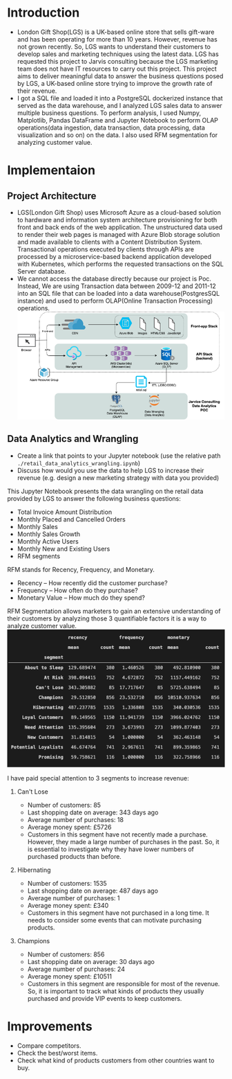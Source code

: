 # Introduction
- London Gift Shop(LGS) is a UK-based online store that sells gift-ware and has been operating for more than 10 years. However, revenue has not grown recently. So, LGS wants to understand their customers to develop sales and marketing techniques using the latest data. LGS has requested this project to Jarvis consulting because the LGS marketing team does not have IT resources to carry out this project. This project aims to deliver meaningful data to answer the business questions posed by LGS, a UK-based online store trying to improve the growth rate of their revenue.
- I got a SQL file and loaded it into a PostgreSQL dockerized instance that served as the data warehouse, and I analyzed LGS sales data to answer multiple business questions. To perform analysis, I used Numpy, Matplotlib, Pandas DataFrame and Jupyter Notebook to perform OLAP operations(data ingestion, data transaction, data processing, data visualization and so on) on the data. I also used RFM segmentation for analyzing customer value.

# Implementaion
## Project Architecture
- LGS(London Gift Shop) uses Microsoft Azure as a cloud-based solution to hardware and information system architecture provisioning for both front and back ends of the web application. The unstructured data used to render their web pages is managed with Azure Blob storage solution and made available to clients with a Content Distribution System. Transactional operations executed by clients through APIs are processed by a microservice-based backend application developed with Kubernetes, which performs the requested transactions on the SQL Server database.
- We cannot access the database directly because our project is Poc. Instead, We are using Transaction data between 2009-12 and 2011-12 into an SQL file that can be loaded into a data warehouse(PostgresSQL instance) and used to perform OLAP(Online Transaction Processing) operations.
![image description](assets/cloud_archiecture.png)

## Data Analytics and Wrangling
- Create a link that points to your Jupyter notebook (use the relative path `./retail_data_analytics_wrangling.ipynb`)
- Discuss how would you use the data to help LGS to increase their revenue (e.g. design a new marketing strategy with data you provided)

This Jupyter Notebook presents the data wrangling on the retail data provided by LGS to answer the following business questions:
- Total Invoice Amount Distribution
- Monthly Placed and Cancelled Orders
- Monthly Sales
- Monthly Sales Growth
- Monthly Active Users
- Monthly New and Existing Users
- RFM segments

RFM stands for Recency, Frequency, and Monetary.
- Recency – How recently did the customer purchase?
- Frequency – How often do they purchase?
- Monetary Value – How much do they spend?

RFM Segmentation allows marketers to gain an extensive understanding of their customers by analyzing those 3 quantifiable factors
it is a way to analyze customer value.
![image_description](assets/rfm.png)

I have paid special attention to 3 segments to increase revenue:
1. Can't Lose
    - Number of customers: 85
    - Last shopping date on average: 343 days ago
    - Average number of purchases: 18
    - Average money spent: £5726
    - Customers in this segment have not recently made a purchase. However, they made a large number of purchases in the past. So, it is essential to investigate why they have lower numbers of purchased products than before.
    
2. Hibernating
    - Number of customers: 1535
    - Last shopping date on average: 487 days ago
    - Average number of purchases: 1
    - Average money spent: £340
    - Customers in this segment have not purchased in a long time. It needs to consider some events that can motivate purchasing products.
    
3. Champions
    - Number of customers: 856
    - Last shopping date on average: 30 days ago
    - Average number of purchases: 24
    - Average money spent: £10511
    - Customers in this segment are responsible for most of the revenue. So, it is important to track what kinds of products they usually purchased and provide VIP events to keep customers.

# Improvements
- Compare competitors.
- Check the best/worst items.
- Check what kind of products customers from other countries want to buy.